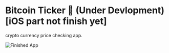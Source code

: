 


# Bitcoin Ticker 🤑 (Under Devlopment) [iOS part not finish yet]


crypto currency price checking app. 

![Finished App](https://github.com/londonappbrewery/Images/blob/master/bitcoin-flutter-demo.gif)



